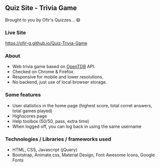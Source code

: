 ## Quiz Site - Trivia Game

Brought to you by Ofir's Quizzes... :smile:

### Live Site
https://ofir-g.github.io/Quiz-Trivia-Game

### About
- Web trivia game based on [OpenTDB](https://opentdb.com "OpenTBD") API.
- Checked on Chrome & Firefox.
- Responsive for mobile and lower resolutions.
- No backend, just use of local browser storage.

### Some features
- User statistics in the home page (highest score, total corret answers, total games played)
- Highscores page
- Help toolbox (50/50, pass, extra time)
- When logged off, you can log back in using the same username

### Technologies / Libraries / frameworks used
- HTML, CSS, Javascript (jQuery)
- Bootstrap, Animate.css, Material Design, Font Awesome Icons, Google Fonts
